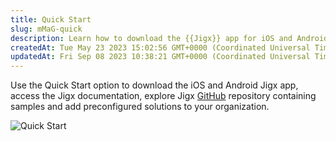 ```yaml
---
title: Quick Start
slug: mMaG-quick
description: Learn how to download the {{Jigx}} app for iOS and Android quickly and easily with the Quick Start option. This document provides step-by-step instructions on accessing the app's documentation and discovering the ample collection of samples and preconfigu
createdAt: Tue May 23 2023 15:02:56 GMT+0000 (Coordinated Universal Time)
updatedAt: Fri Sep 08 2023 10:38:21 GMT+0000 (Coordinated Universal Time)
---
```


Use the Quick Start option to download the iOS and Android Jigx app, access the Jigx documentation, explore Jigx <a href="https://github.com/jigx-com/jigx-samples/tree/main/quickstart" target="_blank">GitHub</a> repository containing samples and add preconfigured solutions to your organization.

![Quick Start](https://archbee-image-uploads.s3.amazonaws.com/x7vdIDH6-ScTprfmi2XXX/goh2mrOrg6uBXoqpkezYi_jm-quickstartl.png "Quick Start")



